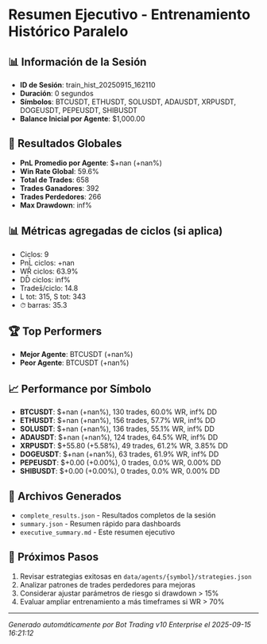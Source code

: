 # Resumen Ejecutivo - Entrenamiento Histórico Paralelo

## 📊 Información de la Sesión
- **ID de Sesión**: train_hist_20250915_162110
- **Duración**: 0 segundos
- **Símbolos**: BTCUSDT, ETHUSDT, SOLUSDT, ADAUSDT, XRPUSDT, DOGEUSDT, PEPEUSDT, SHIBUSDT
- **Balance Inicial por Agente**: $1,000.00

## 🎯 Resultados Globales
- **PnL Promedio por Agente**: $+nan (+nan%)
- **Win Rate Global**: 59.6%
- **Total de Trades**: 658
- **Trades Ganadores**: 392
- **Trades Perdedores**: 266
- **Max Drawdown**: inf%

## 📊 Métricas agregadas de ciclos (si aplica)
- Ciclos: 9
- PnL̄ ciclos: +nan
- WR̄ ciclos: 63.9%
- DD̄ ciclos: inf%
- Trades̄/ciclo: 14.8
- L tot: 315, S tot: 343
- ⏱̄ barras: 35.3


## 🏆 Top Performers
- **Mejor Agente**: BTCUSDT (+nan%)
- **Peor Agente**: BTCUSDT (+nan%)

## 📈 Performance por Símbolo
- **BTCUSDT**: $+nan (+nan%), 130 trades, 60.0% WR, inf% DD
- **ETHUSDT**: $+nan (+nan%), 156 trades, 57.7% WR, inf% DD
- **SOLUSDT**: $+nan (+nan%), 136 trades, 55.1% WR, inf% DD
- **ADAUSDT**: $+nan (+nan%), 124 trades, 64.5% WR, inf% DD
- **XRPUSDT**: $+55.80 (+5.58%), 49 trades, 61.2% WR, 3.85% DD
- **DOGEUSDT**: $+nan (+nan%), 63 trades, 61.9% WR, inf% DD
- **PEPEUSDT**: $+0.00 (+0.00%), 0 trades, 0.0% WR, 0.00% DD
- **SHIBUSDT**: $+0.00 (+0.00%), 0 trades, 0.0% WR, 0.00% DD

## 📁 Archivos Generados
- `complete_results.json` - Resultados completos de la sesión
- `summary.json` - Resumen rápido para dashboards
- `executive_summary.md` - Este resumen ejecutivo

## 🎯 Próximos Pasos
1. Revisar estrategias exitosas en `data/agents/{symbol}/strategies.json`
2. Analizar patrones de trades perdedores para mejoras
3. Considerar ajustar parámetros de riesgo si drawdown > 15%
4. Evaluar ampliar entrenamiento a más timeframes si WR > 70%

---
*Generado automáticamente por Bot Trading v10 Enterprise el 2025-09-15 16:21:12*
